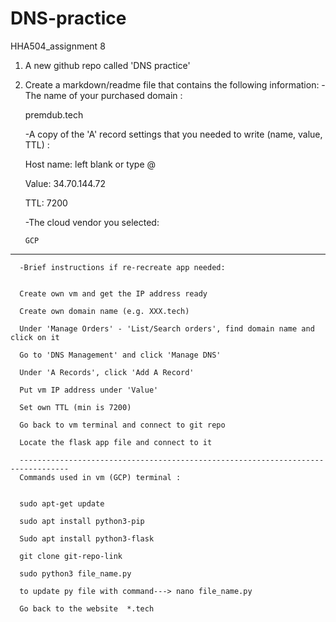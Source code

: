 # DNS-practice
HHA504_assignment 8  

1.  A new github repo called 'DNS practice'

   

2. Create a markdown/readme file that contains the following information: 
     -The name of your purchased domain :  
     
      premdub.tech
      

     -A copy of the 'A' record settings that you needed to write (name, value, TTL) :
     
      Host name: left blank or type @
      
      Value: 34.70.144.72
      
      TTL: 7200
      

      -The cloud vendor you selected:
      
       GCP
       
------------------------------------------------------------------
      -Brief instructions if re-recreate app needed:
      

      Create own vm and get the IP address ready
      
      Create own domain name (e.g. XXX.tech)
      
      Under 'Manage Orders' - 'List/Search orders', find domain name and click on it
      
      Go to 'DNS Management' and click 'Manage DNS'
      
      Under 'A Records', click 'Add A Record'
      
      Put vm IP address under 'Value'
      
      Set own TTL (min is 7200)
      
      Go back to vm terminal and connect to git repo
      
      Locate the flask app file and connect to it
      
      ---------------------------------------------------------------------------------
      Commands used in vm (GCP) terminal :
      

      sudo apt-get update
      
      sudo apt install python3-pip
      
      Sudo apt install python3-flask
      
      git clone git-repo-link
      
      sudo python3 file_name.py
      
      to update py file with command---> nano file_name.py
      
      Go back to the website  *.tech 
     

